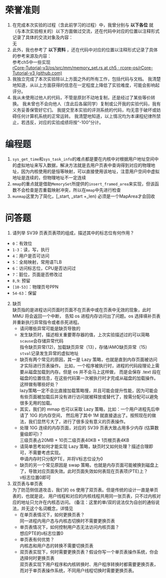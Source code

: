 # 荣誉准则
1. 在完成本次实验的过程（含此前学习的过程）中，我曾分别与 **以下各位** 就（与本次实验相关的）以下方面做过交流，还在代码中对应的位置以注释形式记录了具体的交流对象及内容：  
无
2. <font style="color:rgb(31, 35, 40);">此外，我也参考了 </font>**<font style="color:rgb(31, 35, 40);">以下资料</font>**<font style="color:rgb(31, 35, 40);"> ，还在代码中对应的位置以注释形式记录了具体的参考来源及内容：  
</font><font style="color:rgb(31, 35, 40);">参考ch5中一些实现  
</font>[rCore-Tutorial-v3/os/src/mm/memory_set.rs at ch5 · rcore-os/rCore-Tutorial-v3 (github.com)](https://github.com/rcore-os/rCore-Tutorial-v3/blob/ch5/os/src/mm/memory_set.rs#L64)
3. <font style="color:rgb(31, 35, 40);">我独立完成了本次实验除以上方面之外的所有工作，包括代码与文档。 我清楚地知道，从以上方面获得的信息在一定程度上降低了实验难度，可能会影响起评分。</font>
4. <font style="color:rgb(31, 35, 40);">我从未使用过他人的代码，不管是原封不动地复制，还是经过了某些等价转换。 我未曾也不会向他人（含此后各届同学）复制或公开我的实验代码，我有义务妥善保管好它们。 我提交至本实验的评测系统的代码，均无意于破坏或妨碍任何计算机系统的正常运转。 我清楚地知道，以上情况均为本课程纪律所禁止，若违反，对应的实验成绩将按“-100”分计。</font>

# <font style="color:rgb(31, 35, 40);">编程题</font>
1. `sys_get_time`和`sys_task_info`的难点都是要在内核中对根据用户地址空间中的虚拟地址来写入数据，解决方法就是去用户页表中查询得到对应的物理地址，因为内核使用的是恒等映射，可以直接使用该地址，注意用户空间中虚拟地址是连续的，但物理地址不一定连续
2. `mmap`的重点就是借助`MemorySet`所提供的`insert_framed_area`来实现，但该函数不会检查是否重载映射冲突，所以在`mmap`中先进行检查
3. `munmap`这里为了简化，[_start, _start +_len) 必须是一个MapArea才会回收

# 问答题
1. 请列举 SV39 页表页表项的组成，描述其中的标志位有何作用？
+ `0`：有效位
+ `1-3`：读，写，执行
+ `4`：用户是否可访问
+ `5`：全局映射，常用语TLB
+ `6`：访问标志位，CPU是否访问过
+ `7`：脏位，页面是否修改过
+ `8,9`: 预留
+ `[10-53]`：物理页号PPN
+ `54-63`：保留
2. 缺页  
缺页指的是进程访问页面时页面不在页表中或在页表中无效的现象，此时 MMU 将会返回一个中断， 告知 os 进程内存访问出了问题。os 选择填补页表并重新执行异常指令或者杀死进程。
    - 请问哪些异常可能是缺页导致的
    - 发生缺页时，描述相关重要寄存器的值，上次实验描述过的可以简略  
`scause`会存储异常代码  
指令缺页异常(12)，加载缺页异常（13），存储/AMO缺页异常（15）  
`stval`记录发生异常的虚拟地址
    - 缺页有两个常见的原因，其一是 Lazy 策略，也就是直到内存页面被访问才实际进行页表操作。 比如，一个程序被执行时，进程的代码段理论上需要从磁盘加载到内存。但是 os 并不会马上这样做， 而是会保存 .text 段在磁盘的位置信息，在这些代码第一次被执行时才完成从磁盘的加载操作。  
这样做有哪些好处？  
lazy策略一定不会比直接加载策略慢，并且可能会提升性能，因为可能会有些页面被加载后并没有进行访问就被释放或替代了，按需分配可以避免很多无用的加载。
    - 其实，我们的 mmap 也可以采取 Lazy 策略，比如：一个用户进程先后申请了 10G 的内存空间， 然后用了其中 1M 就直接退出了。按照现在的做法，我们显然亏大了，进行了很多没有意义的页表操作。
    - 处理 10G 连续的内存页面，对应的 SV39 页表大致占用多少内存 (估算数量级即可)？  
三级页表占20MB + 10页二级页表40KB + 1页根页表4KB
    - 请简单思考如何才能实现 Lazy 策略，缺页时又如何处理？描述合理即可，不需要考虑实现。  
申请内存时只分配PTE，并将V标志位设为0
    - 缺页的另一个常见原因是 swap 策略，也就是内存页面可能被换到磁盘上了，导致对应页面失效。此时页面失效如何表现在页表项(PTE)上？  
`V`标志位置0即可
3. 双页表与单页表  
为了防范侧信道攻击，我们的 os 使用了双页表。但是传统的设计一直是单页表的，也就是说， 用户线程和对应的内核线程共用同一张页表，只不过内核对应的地址只允许在内核态访问。 (备注：这里的单/双的说法仅为自创的通俗说法，并无这个名词概念，详情见
    - 在单页表情况下，如何更换页表？  
同一进程内用户态与内核态切换时不需要更换页表
    - 单页表情况下，如何控制用户态无法访问内核页面？  
 想应PTE的`U`标志位置0
    - 单页表有何优势？  
内核态和用户态的转换不需要切换页表
    - 双页表实现下，何时需要更换页表？假设你写一个单页表操作系统，你会选择何时更换页表  
双页表实现下用户程序和内核转换时、用户程序转换时都需要更换页表，而对于单页表操作系统，不同用户线程切换时需要更换页表。  


  

